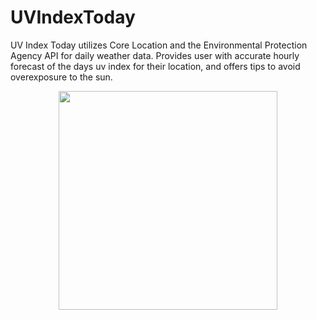 # UVIndexToday
UV Index Today utilizes Core Location and the Environmental Protection Agency API for daily weather data. Provides user with accurate hourly forecast of the days uv index for their location, and offers tips to avoid overexposure to the sun. 
<p align="center">
   <img src="https://cloud.githubusercontent.com/assets/15159970/20394808/cb44c744-acae-11e6-9e0b-f5f2896ef6d7.gif"
width='350'/>
</p>
